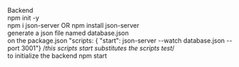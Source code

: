 Backend <br>
npm init -y  <br>
npm i json-server  OR  npm install json-server  <br>
generate a json file        named database.json  <br>
on the package.json         "scripts: { "start": json-server --watch database.json --port 3001"}      /*this scripts start substitutes the scripts test*/  <br>
to initialize the backend    npm start  <br>
